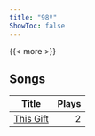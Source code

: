 ```yaml
---
title: "98º"
ShowToc: false
---
```


{{< more >}}

## Songs
Title | Plays 
----- | -----: 
[This Gift](/songs/this-gift) | 2

